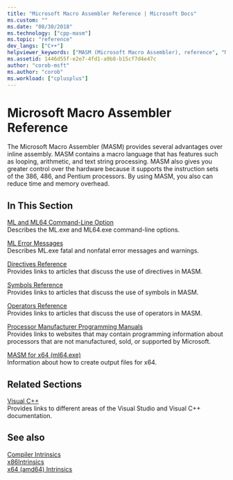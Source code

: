 ```yaml
---
title: "Microsoft Macro Assembler Reference | Microsoft Docs"
ms.custom: ""
ms.date: "08/30/2018"
ms.technology: ["cpp-masm"]
ms.topic: "reference"
dev_langs: ["C++"]
helpviewer_keywords: ["MASM (Microsoft Macro Assembler), reference", "MASM (Microsoft Macro Assembler), overview", "MASM (Microsoft Macro Assembler)", "MASM (Microsoft Macro Assembler), documentation overview"]
ms.assetid: 1446d55f-e2e7-4fd1-a9b8-b15cf7d4e47c
author: "corob-msft"
ms.author: "corob"
ms.workload: ["cplusplus"]
---
```

# Microsoft Macro Assembler Reference

The Microsoft Macro Assembler (MASM) provides several advantages over inline assembly. MASM contains a macro language that has features such as looping, arithmetic, and text string processing. MASM also gives you greater control over the hardware because it supports the instruction sets of the 386, 486, and Pentium processors. By using MASM, you also can reduce time and memory overhead.

## In This Section

[ML and ML64 Command-Line Option](../../assembler/masm/ml-and-ml64-command-line-reference.md)<br/>
Describes the ML.exe and ML64.exe command-line options.

[ML Error Messages](../../assembler/masm/ml-error-messages.md)<br/>
Describes ML.exe fatal and nonfatal error messages and warnings.

[Directives Reference](../../assembler/masm/directives-reference.md)<br/>
Provides links to articles that discuss the use of directives in MASM.

[Symbols Reference](../../assembler/masm/symbols-reference.md)<br/>
Provides links to articles that discuss the use of symbols in MASM.

[Operators Reference](../../assembler/masm/operators-reference.md)<br/>
Provides links to articles that discuss the use of operators in MASM.

[Processor Manufacturer Programming Manuals](../../assembler/masm/processor-manufacturer-programming-manuals.md)<br/>
Provides links to websites that may contain programming information about processors that are not manufactured, sold, or supported by Microsoft.

[MASM for x64 (ml64.exe)](../../assembler/masm/masm-for-x64-ml64-exe.md)<br/>
Information about how to create output files for x64.

## Related Sections

[Visual C++](../../visual-cpp-in-visual-studio.md)<br/>
Provides links to different areas of the Visual Studio and Visual C++ documentation.

## See also

[Compiler Intrinsics](../../intrinsics/compiler-intrinsics.md)<br/>
[x86Intrinsics](../../intrinsics/x86-intrinsics-list.md)<br/>
[x64 (amd64) Intrinsics](../../intrinsics/x64-amd64-intrinsics-list.md)<br/>